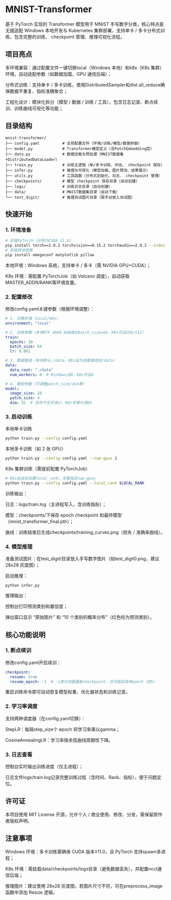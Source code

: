 # MNIST-Transformer

基于 PyTorch 实现的 Transformer 模型用于 MNIST 手写数字分类，核心特点是无缝适配 Windows 本地开发与 Kubernetes 集群部署，支持单卡 / 多卡分布式训练，包含完整的训练、 checkpoint 管理、推理可视化流程。

## 项目亮点
多环境兼容：通过配置文件一键切换local（Windows 本地）和k8s（K8s 集群）环境，自动适配参数（如数据加载、GPU 通信后端）；

分布式训练：支持单卡 / 多卡训练，使用DistributedSampler和dist.all_reduce确保数据不重复、指标准确聚合；

工程化设计：模块化拆分（模型 / 数据 / 训练 / 工具），包含日志记录、断点续训、训练曲线可视化等功能；


## 目录结构
```
mnist-transformer/
├── config.yaml          # 全局配置文件（环境/训练/模型/数据参数）
├── model.py             # Transformer模型定义（含PatchEmbedding层）
├── data.py              # 数据加载与预处理（MNIST数据集+DistributedDataLoader）
├── train.py             # 训练主逻辑（单/多卡训练、评估、 checkpoint 保存）
├── infer.py             # 推理与可视化（模型加载、图片预测、结果展示）
├── utils.py             # 工具函数（分布式初始化、日志、 checkpoint 管理）
├── checkpoints/         # 模型 checkpoint 保存目录（自动创建）
├── logs/                # 训练日志目录（自动创建）
├── data/                # MNIST数据集目录（自动下载）
└── test_digit/          # 推理测试图片目录（需手动放入测试图）
```

## 快速开始
### 1. 环境准备
```bash
# 安装PyTorch（示例为CUDA 11.8）
pip install torch==2.0.1 torchvision==0.15.2 torchaudio==2.0.2 --index-url https://download.pytorch.org/whl/cu118
# 安装其他依赖
pip install omegaconf matplotlib pillow
```

本地环境：Windows 系统，支持单卡 / 多卡（需 NVIDIA GPU+CUDA）；

K8s 环境：需配置 PyTorchJob（如 Volcano 调度），自动获取MASTER_ADDR/RANK等环境变量。

### 2. 配置修改

修改config.yaml关键参数（根据环境调整）：

```yaml
# 1. 切换环境（local/k8s）
environment: "local"

# 2. 训练参数（本地RTX 4060 8GB建议batch_size=64，K8s可设256/512）
train:
  epochs: 10
  batch_size: 64
  lr: 0.001

# 3. 数据路径（本地默认./data，K8s设为挂载路径如/data）
data:
  data_root: "./data"
  num_workers: 0  # Windows设0，K8s可设4

# 4. 模型参数（可调整patch_size/dim等）
model:
  image_size: 28
  patch_size: 4
  dim: 32  # 显存不足可减小，K8s可增大至64
```

### 3. 启动训练
本地单卡训练

```bash
python train.py --config config.yaml
```
本地多卡训练（如 2 张 GPU）

```bash
python train.py --config config.yaml --num-gpus 2
```
K8s 集群训练（需提前配置 PyTorchJob）

```bash
# K8s会自动设置local_rank，无需指定num-gpus
python train.py --config config.yaml --local_rank $LOCAL_RANK
```

训练输出：

日志：logs/train.log（主进程写入，含训练指标）；

模型：checkpoints/下保存 epoch checkpoint 和最终模型（mnist_transformer_final.pth）；

曲线：训练结束后生成checkpoints/training_curves.png（损失 / 准确率曲线）。

### 4. 模型推理

准备测试图片：在test_digit/目录放入手写数字图片（如test_digit0.png，建议 28x28 灰度图）；

启动推理：

```
python infer.py
```

推理输出：

控制台打印预测类别和置信度；

弹出窗口显示 “原始图片” 和 “10 个类别的概率分布”（红色柱为预测类别）。

## 核心功能说明

### 1. 断点续训

修改config.yaml开启续训：

```yaml
checkpoint:
  resume: true
  resume_epoch: -1  # -1表示加载最新checkpoint，也可指定具体epoch（如5）
```

重启训练命令即可自动恢复模型权重、优化器状态和训练记录。

### 2. 学习率调度

支持两种调度器（在config.yaml切换）：

StepLR：每隔step_size个 epoch 将学习率乘以gamma；

CosineAnnealingLR：学习率按余弦曲线周期性下降。

### 3. 日志查看

控制台实时输出训练进度（仅主进程）；

日志文件logs/train.log记录完整训练过程（含时间、Rank、指标），便于问题定位。

## 许可证

本项目使用 MIT License 开源，允许个人 / 商业使用、修改、分发，需保留原作者版权声明。

## 注意事项
Windows 环境：多卡训练需确保 CUDA 版本≥11.0，且 PyTorch 支持spawn多进程；

K8s 环境：需挂载data/checkpoints/logs目录（避免数据丢失），并配置nccl通信后端；

推理图片：建议使用 28x28 灰度图，若图片尺寸不符，可在preprocess_image函数中添加 Resize 逻辑。
